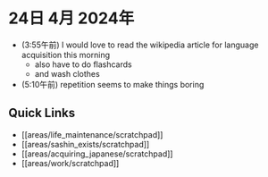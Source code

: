 # 24日 4月 2024年
- (3:55午前) I would love to read the wikipedia article for language acquisition this morning
  - also have to do flashcards
  - and wash clothes 
- (5:10午前) repetition seems to make things boring




## Quick Links
- [[areas/life_maintenance/scratchpad]]
- [[areas/sashin_exists/scratchpad]]
- [[areas/acquiring_japanese/scratchpad]]
- [[areas/work/scratchpad]]
